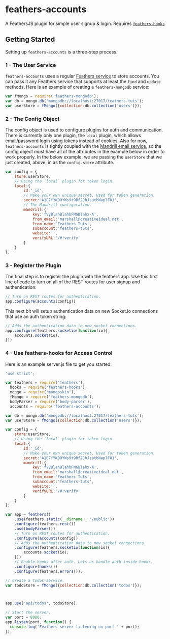 # feathers-accounts
A FeathersJS plugin for simple user signup & login.  Requires [`feathers-hooks`](https://www.npmjs.com/package/feathers-hooks)

## Getting Started

Setting up `feathers-accounts` is a three-step process.

### 1 - The User Service
`feathers-accounts` uses a regular [Feathers service](http://feathersjs.com/#toc2) to store accounts.  You can pass it any Feathers service that supports at least the `find` and `update` methods.  Here is an example of creating a `feathers-mongodb` service:

```js
var fMongo = require('feathers-mongodb');
var db = mongo.db('mongodb://localhost:27017/feathers-tuts');
var userStore = fMongo({collection:db.collection('users')});
```

### 2 - The Config Object
The config object is used to configure plugins for auth and communication.  There is currently only one plugin, the `local` plugin, which allows email/password login using tokens instead of cookies.  Also for now, `feathers-accounts` is tightly coupled with the [Mandrill email service](http://mandrill.com/), so the config object must have all of the attributes in the example below in order to work properly.  In the below example, we are passing the `userStore` that we just created, above, in as the `config.store` attribute.

```js
var config = {
    store:userStore,
    // Using the `local` plugin for token login.
    local:{
        id:'_id',
        // Make your own unique secret. Used for token generation.
        secret:'A1E7YYKDOYWs9t9Bf2JbJsatbNaplF01',
        // The Mandrill configuration.
        mandrill:{
            key:'fVyBlahBlahbFMGBlahx-A',
            from_email:'marshall@creativeideal.net',
            from_name:'Feathers Tuts',
            subaccount:'feathers-tuts',
            website:'',
            verifyURL:'/#!verify'
        }
    }
};
```

### 3 - Register the Plugin
The final step is to register the plugin with the feathers app.  Use this first line of code to turn on all of the REST routes for user signup and authentication:

```js
// Turn on REST routes for authentication.
app.configure(accounts(config))
```

This next bit will setup authentication data on new Socket.io connections that use an auth token string:

```js
// Adds the authentication data to new socket connections.
app.configure(feathers.socketio(function(io){
    accounts.socket(io);
}))
```

### 4 - Use feathers-hooks for Access Control

Here is an example server.js file to get you started:
```js
'use strict';

var feathers = require('feathers'),
  hooks = require('feathers-hooks'),
  mongo = require('mongoskin'),
  fMongo = require('feathers-mongodb'),
  bodyParser = require('body-parser'),
  accounts = require('feathers-accounts');

var db = mongo.db('mongodb://localhost:27017/feathers-tuts');
var userStore = fMongo({collection:db.collection('users')});

var config = {
    store:userStore,
    // Using the `local` plugin for token login.
    local:{
        id:'_id',
        // Make your own unique secret. Used for token generation.
        secret:'A1E7YYKDOYWs9t9Bf2JbJsatbNaplF01',
        mandrill:{
            key:'fVyBlahBlahbFMGBlahx-A',
            from_email:'marshall@creativeideal.net',
            from_name:'Feathers Tuts',
            subaccount:'feathers-tuts',
            website:'',
            verifyURL:'/#!verify'
        }
    }
};

var app = feathers()
    .use(feathers.static(__dirname + '/public'))
    .configure(feathers.rest())
    .use(bodyParser())
    // Turn on REST routes for authentication.
    .configure(accounts(config))
    // Adds the authentication data to new socket connections.
    .configure(feathers.socketio(function(io){
        accounts.socket(io);
    }))
    // Enable hooks after auth. Lets us handle auth inside hooks.
    .configure(hooks())
    .configure(feathers.errors());

// Create a todos service.
var todoStore = fMongo({collection:db.collection('todos')});



app.use('api/todos', todoStore);

// Start the server.
var port = 8080;
app.listen(port, function() {
  console.log('Feathers server listening on port ' + port);
});

```
